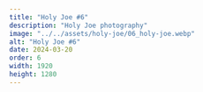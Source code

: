 ```yaml
---
title: "Holy Joe #6"
description: "Holy Joe photography"
image: "../../assets/holy-joe/06_holy-joe.webp"
alt: "Holy Joe #6"
date: 2024-03-20
order: 6
width: 1920
height: 1280
---
```

